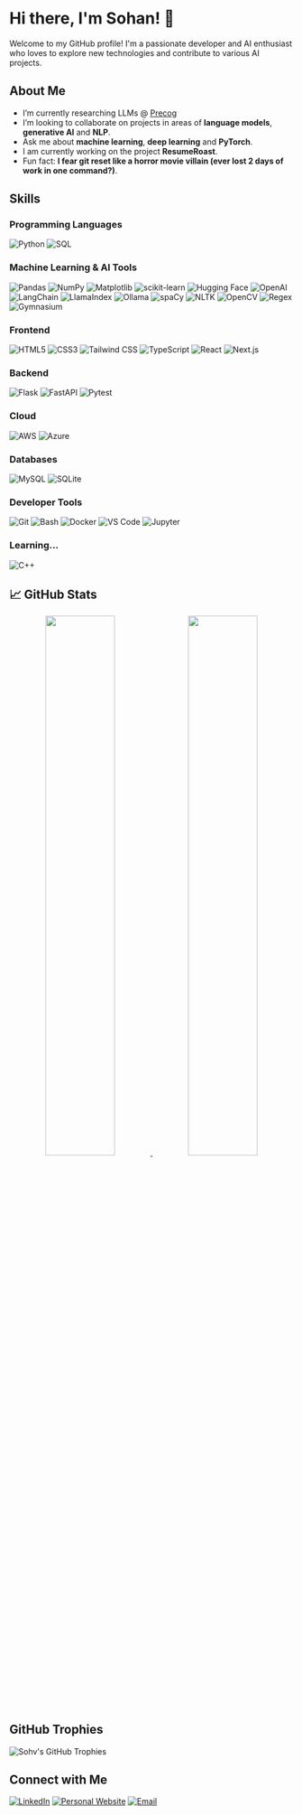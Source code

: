 # Hi there, I'm Sohan! 👋

Welcome to my GitHub profile! I'm a passionate developer and AI enthusiast who loves to explore new technologies and contribute to various AI projects.

## About Me

- I’m currently researching LLMs @ [Precog](https://github.com/precog-iiith)
- I’m looking to collaborate on projects in areas of **language models**, **generative AI** and **NLP**.
- Ask me about **machine learning**, **deep learning** and **PyTorch**.
- I am currently working on the project **ResumeRoast**.
- Fun fact: **I fear git reset like a horror movie villain (ever lost 2 days of work in one command?)**.

## Skills

### Programming Languages

![Python](https://img.shields.io/badge/python-3670A0?style=for-the-badge&logo=python&logoColor=ffdd54)
![SQL](https://img.shields.io/badge/sql-4479A1?style=for-the-badge&logo=mysql&logoColor=white)

### Machine Learning & AI Tools

![Pandas](https://img.shields.io/badge/Pandas-150458?style=for-the-badge&logo=pandas&logoColor=white)
![NumPy](https://img.shields.io/badge/NumPy-013243?style=for-the-badge&logo=numpy&logoColor=white)
![Matplotlib](https://img.shields.io/badge/Matplotlib-11557c?style=for-the-badge&logo=plotly&logoColor=white)
![scikit-learn](https://img.shields.io/badge/scikit--learn-F7931E?style=for-the-badge&logo=scikit-learn&logoColor=white)
![Hugging Face](https://img.shields.io/badge/HuggingFace-FFD21F?style=for-the-badge&logo=huggingface&logoColor=black)
![OpenAI](https://img.shields.io/badge/OpenAI-412991?style=for-the-badge&logo=openai&logoColor=white)
![LangChain](https://img.shields.io/badge/LangChain-000000?style=for-the-badge&logo=langchain&logoColor=white)
![LlamaIndex](https://img.shields.io/badge/LlamaIndex-4D4DFF?style=for-the-badge)
![Ollama](https://img.shields.io/badge/Ollama-333333?style=for-the-badge)
![spaCy](https://img.shields.io/badge/spaCy-09A3D5?style=for-the-badge)
![NLTK](https://img.shields.io/badge/NLTK-009E73?style=for-the-badge)
![OpenCV](https://img.shields.io/badge/OpenCV-5C3EE8?style=for-the-badge&logo=opencv&logoColor=white)
![Regex](https://img.shields.io/badge/Regex-FF6F61?style=for-the-badge)
![Gymnasium](https://img.shields.io/badge/Gymnasium-FFB000?style=for-the-badge)

### Frontend

![HTML5](https://img.shields.io/badge/HTML5-E34F26?style=for-the-badge&logo=html5&logoColor=white)
![CSS3](https://img.shields.io/badge/CSS3-1572B6?style=for-the-badge&logo=css3&logoColor=white)
![Tailwind CSS](https://img.shields.io/badge/Tailwind-06B6D4?style=for-the-badge&logo=tailwindcss&logoColor=white)
![TypeScript](https://img.shields.io/badge/TypeScript-3178C6?style=for-the-badge&logo=typescript&logoColor=white)
![React](https://img.shields.io/badge/React-61DAFB?style=for-the-badge&logo=react&logoColor=black)
![Next.js](https://img.shields.io/badge/Next.js-000000?style=for-the-badge&logo=next.js&logoColor=white)

### Backend

![Flask](https://img.shields.io/badge/Flask-000000?style=for-the-badge&logo=flask&logoColor=white)
![FastAPI](https://img.shields.io/badge/FastAPI-005571?style=for-the-badge&logo=fastapi)
![Pytest](https://img.shields.io/badge/Pytest-0A9EDC?style=for-the-badge)

### Cloud

![AWS](https://img.shields.io/badge/AWS-FF9900?style=for-the-badge&logo=amazon-aws&logoColor=white)
![Azure](https://img.shields.io/badge/Azure-0078D4?style=for-the-badge&logo=microsoft-azure&logoColor=white)

### Databases

![MySQL](https://img.shields.io/badge/MySQL-4479A1.svg?style=for-the-badge&logo=mysql&logoColor=white)
![SQLite](https://img.shields.io/badge/SQLite-07405e.svg?style=for-the-badge&logo=sqlite&logoColor=white)

### Developer Tools

![Git](https://img.shields.io/badge/Git-F05032?style=for-the-badge&logo=git&logoColor=white)
![Bash](https://img.shields.io/badge/Bash-4EAA25?style=for-the-badge&logo=gnubash&logoColor=white)
![Docker](https://img.shields.io/badge/Docker-2496ED?style=for-the-badge&logo=docker&logoColor=white)
![VS Code](https://img.shields.io/badge/VS%20Code-007ACC?style=for-the-badge&logo=visual-studio-code&logoColor=white)
![Jupyter](https://img.shields.io/badge/Jupyter-F37626?style=for-the-badge&logo=Jupyter&logoColor=white)

### Learning...

![C++](https://img.shields.io/badge/c++-00599C?style=for-the-badge&logo=c%2B%2B&logoColor=white)


## 📈 GitHub Stats

<p align="center">
  <a href="https://sohv.github.io/">
    <img width="49.5%" src="https://github-readme-stats.vercel.app/api?username=sohv&show_icons=true&theme=dark&hide_border=true&icon_color=f28a00" />
    <img width="49.5%" src="https://nirzak-streak-stats.vercel.app?user=sohv&theme=dark&hide_border=true" />
  </a>
</p>

## GitHub Trophies

![Sohv's GitHub Trophies](https://github-profile-trophy.vercel.app/?username=sohv&theme=monokai)

## Connect with Me

[![LinkedIn](https://img.shields.io/badge/-LinkedIn-0077B5?style=flat&logo=LinkedIn&logoColor=white)](https://www.linkedin.com/in/sohan-venkatesh/)
[![Personal Website](https://img.shields.io/badge/-Personal%20Website-FFA500?style=flat&logo=superuser&logoColor=white)](https://sohv.github.io/)
[![Email](https://img.shields.io/badge/-Email-D14836?style=flat&logo=Gmail&logoColor=white)](mailto:soh.venkatesh@gmail.com)

<!--
## 📝 Recent Blog Posts
- [How to Get Started with Python](https://yourblog.com/python-getting-started)
- [Understanding JavaScript Closures](https://yourblog.com/js-closures)
- [CSS Grid vs Flexbox: Which One Should You Use?](https://yourblog.com/css-grid-vs-flexbox)
-->

<!--
## 📊 Weekly Development Breakdown

```text
Python       15 hrs 45 mins ██████████████░░░░░░░░░░░░░   60.00 %
SQL          5 hrs 30 mins  █████░░░░░░░░░░░░░░░░░░░░░░   21.00 %
TensorFlow   2 hrs 45 mins  ██░░░░░░░░░░░░░░░░░░░░░░░░░   10.00 %
Other        2 hrs 00 mins  █░░░░░░░░░░░░░░░░░░░░░░░░░░   09.00 %
-->
